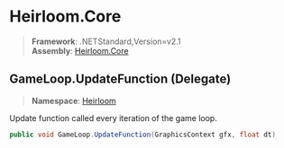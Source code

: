 # Heirloom.Core

> **Framework**: .NETStandard,Version=v2.1  
> **Assembly**: [Heirloom.Core][0]

## GameLoop.UpdateFunction (Delegate)

> **Namespace**: [Heirloom][0]

Update function called every iteration of the game loop.

```cs
public void GameLoop.UpdateFunction(GraphicsContext gfx, float dt)
```

[0]: ../../Heirloom.Core.md
